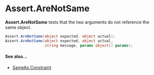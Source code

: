 # Assert.AreNotSame


**Assert.AreNotSame** tests that the two arguments do not reference the same object.

```csharp
Assert.AreNotSame(object expected, object actual);
Assert.AreNotSame(object expected, object actual,
                  string message, params object[] params);
```

#### See also...
 * [SameAs Constraint](xref:SameAsConstraint)
